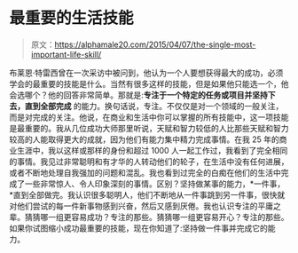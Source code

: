 # 最重要的生活技能

> 原文：<https://alphamale20.com/2015/04/07/the-single-most-important-life-skill/>

布莱恩·特雷西曾在一次采访中被问到，他认为一个人要想获得最大的成功，必须学会的最重要的技能是什么。当然有很多这样的技能，但是如果他只能选一个，他会选哪个？他的回答非常简单。那就是:**专注于一个特定的任务或项目并坚持下去，直到全部完成** 的能力。换句话说，专注。不仅仅是对一个领域的一般关注，而是对完成的关注。他说，在商业和生活中你可以掌握的所有技能中，这一项技能是最重要的。我从几位成功大师那里听说，天赋和智力较低的人比那些天赋和智力较高的人能取得更大的成就，因为他们有能力集中精力完成事情。在我 25 年的商业生涯中，我以这样或那样的身份和超过 1000 人一起工作过，我看到了完全相同的事情。我见过非常聪明和有才华的人转动他们的轮子，在生活中没有任何进展，或者不断地处理自我强加的问题和混乱。我也看到过完全的白痴在他们的生活中完成了一些非常惊人、令人印象深刻的事情。区别？坚持做某事的能力，*一件事，*直到全部做完。我认识很多聪明人，他们不断地从一件事跳到另一件事，很快就对他们尝试的每一件新事物感到兴奋，然后又感到厌倦。我也认识专注的平庸之辈。猜猜哪一组更容易成功？专注的那些。猜猜哪一组更容易开心？专注的那些。如果你试图缩小成功最重要的技能，现在你知道了:坚持做一件事并完成它的能力。